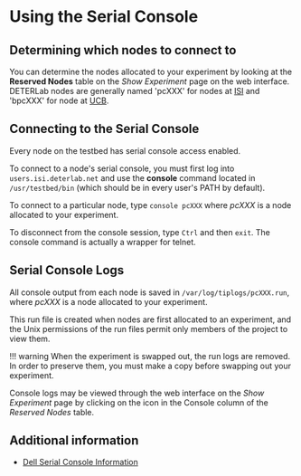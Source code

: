 # Using the Serial Console

## Determining which nodes to connect to

You can determine the nodes allocated to your experiment by looking at the **Reserved Nodes** table on the *Show Experiment* page on the web interface.  DETERLab nodes are generally named 'pcXXX' for nodes at <a href="/ISIUCB/">ISI</a> and 'bpcXXX' for node at <a href="/ISIUCB/">UCB</a>.

## Connecting to the Serial Console

Every node on the testbed has serial console access enabled.  

To connect to a node's serial console, you must first log into `users.isi.deterlab.net` and use the **console** command located in `/usr/testbed/bin` (which should be in every user's PATH by default).  

To connect to a particular node, type `console pcXXX` where *pcXXX* is a node allocated to your experiment.

To disconnect from the console session, type `Ctrl` and then `exit`.  The console command is actually a wrapper for telnet.

## Serial Console Logs

All console output from each node is saved in `/var/log/tiplogs/pcXXX.run`, where *pcXXX* is a node allocated to your experiment.  

This run file is created when nodes are first allocated to an experiment, and the Unix permissions of the run files permit only members of the project to view them.  

!!! warning
    When the experiment is swapped out, the run logs are removed.  In order to preserve them, you must make a copy before swapping out your experiment.

Console logs may be viewed through the web interface on the *Show Experiment* page by clicking on the icon in the Console column of the *Reserved Nodes* table.

## Additional information

* <a href="/core/dell-serial-console/">Dell Serial Console Information</a>
